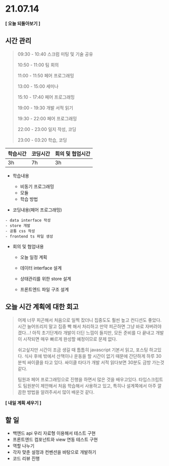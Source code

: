 # 21.07.14

**[ 오늘 되돌아보기 ]**

## 시간 관리

> 09:30 - 10:40 스크럼 미팅 및 기술 공유
>
> 10:50 - 11:00 팀 회의
>
> 11:00 - 11:50 페어 프로그래밍
>
> 13:00 - 15:00 세미나
>
> 15:10 - 17:40 페어 프로그래밍
>
> 19:00 - 19:30 개발 서적 읽기
>
> 19:30 - 22:00 페어 프로그래밍
>
> 22:00 - 23:00 일지 작성, 코딩
>
> 23:00 - 03:20 학습, 코딩

| 학습시간 | 코딩시간 | 회의 및 협업시간 |
| -------- | -------- | ---------------- |
| 3h       | 7h       | 3h               |


- 학습내용
  - 비동기 프로그래밍
  - 모듈
  - 학습 방법



- 코딩내용(페어 프로그래밍)

```
- data interface 작성
- store 개발
- 공통 css 작성
- frontend ts 파일 생성
```



- 회의 및 협업내용

  - 오늘 일정 계획

  - 데이터 interface 설계

  - 상태관리를 위한 store 설계

  - 프론트엔드 파일 구조 설계

    

## 오늘 시간 계획에 대한 회고

> 어제 너무 피곤해서 처음으로 일찍 잤더니 집중도도 훨씬 높고 컨디션도 좋았다. 시간 늘어뜨리지 말고 집중 빡 해서 처리하고 만약 피곤하면 그냥 바로 자버려야겠다...! 아직 초기단계라 개발이 더딘 느낌이 들지만, 모든 준비를 다 끝내고 개발이 시작되면 매우 빠르게 완성할 예정이므로 문제 없다.
>
> 쉬고싶지만 시간이 조금 생길 때 틈틈히 javascript 기본서 읽고, 포스팅 하고있다. 식사 후에 밖에서 산책이나 운동을 할 시간이 없기 때문에 간단하게 하루 30분씩 싸이클을 타고 있다. 싸이클 타다가 개발 서적 읽다보면 30분도 금방 가는것 같다.
>
> 팀원과 페어 프로그래밍으로 진행을 하면서 많은 것을 배우고있다. 타입스크립트도 팀원분이 제안해서 처음 학습해서 사용하고 있고, 특히나 설계쪽에서 아주 깔끔한 방법을 알려주셔서 많이 배운것 같다.



**[ 내일 계획 세우기 ]**

## 할 일

* 백엔드 api 우리 자료형 이용해서 테스트 구현
* 프론트엔드 컴포넌트와 view 연동 테스트 구현
* 역할 나누기
* 각자 맞춘 설정과 컨벤션을 바탕으로 개발하기
* 코드 리뷰 진행

